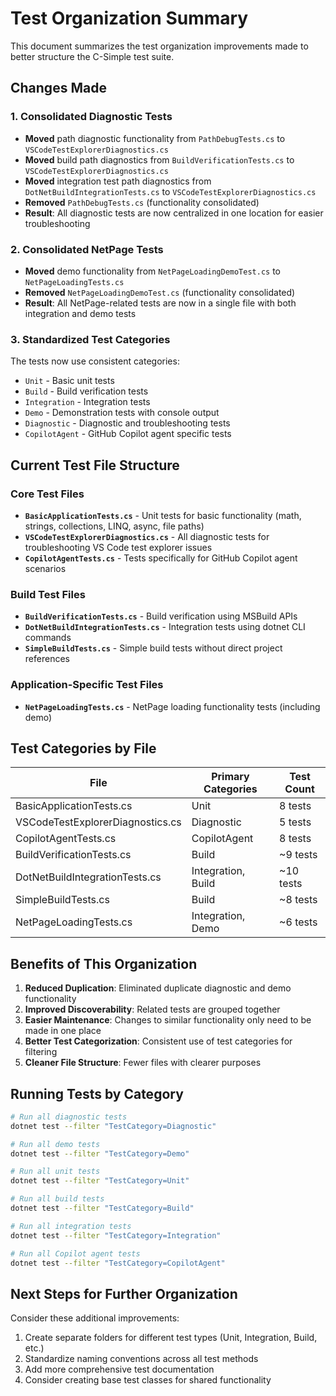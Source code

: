 # Test Organization Summary

This document summarizes the test organization improvements made to better structure the C-Simple test suite.

## Changes Made

### 1. Consolidated Diagnostic Tests
- **Moved** path diagnostic functionality from `PathDebugTests.cs` to `VSCodeTestExplorerDiagnostics.cs`
- **Moved** build path diagnostics from `BuildVerificationTests.cs` to `VSCodeTestExplorerDiagnostics.cs`
- **Moved** integration test path diagnostics from `DotNetBuildIntegrationTests.cs` to `VSCodeTestExplorerDiagnostics.cs`
- **Removed** `PathDebugTests.cs` (functionality consolidated)
- **Result**: All diagnostic tests are now centralized in one location for easier troubleshooting

### 2. Consolidated NetPage Tests
- **Moved** demo functionality from `NetPageLoadingDemoTest.cs` to `NetPageLoadingTests.cs`
- **Removed** `NetPageLoadingDemoTest.cs` (functionality consolidated)
- **Result**: All NetPage-related tests are now in a single file with both integration and demo tests

### 3. Standardized Test Categories
The tests now use consistent categories:
- `Unit` - Basic unit tests
- `Build` - Build verification tests
- `Integration` - Integration tests
- `Demo` - Demonstration tests with console output
- `Diagnostic` - Diagnostic and troubleshooting tests
- `CopilotAgent` - GitHub Copilot agent specific tests

## Current Test File Structure

### Core Test Files
- **`BasicApplicationTests.cs`** - Unit tests for basic functionality (math, strings, collections, LINQ, async, file paths)
- **`VSCodeTestExplorerDiagnostics.cs`** - All diagnostic tests for troubleshooting VS Code test explorer issues
- **`CopilotAgentTests.cs`** - Tests specifically for GitHub Copilot agent scenarios

### Build Test Files
- **`BuildVerificationTests.cs`** - Build verification using MSBuild APIs
- **`DotNetBuildIntegrationTests.cs`** - Integration tests using dotnet CLI commands
- **`SimpleBuildTests.cs`** - Simple build tests without direct project references

### Application-Specific Test Files
- **`NetPageLoadingTests.cs`** - NetPage loading functionality tests (including demo)

## Test Categories by File

| File | Primary Categories | Test Count |
|------|-------------------|------------|
| BasicApplicationTests.cs | Unit | 8 tests |
| VSCodeTestExplorerDiagnostics.cs | Diagnostic | 5 tests |
| CopilotAgentTests.cs | CopilotAgent | 8 tests |
| BuildVerificationTests.cs | Build | ~9 tests |
| DotNetBuildIntegrationTests.cs | Integration, Build | ~10 tests |
| SimpleBuildTests.cs | Build | ~8 tests |
| NetPageLoadingTests.cs | Integration, Demo | ~6 tests |

## Benefits of This Organization

1. **Reduced Duplication**: Eliminated duplicate diagnostic and demo functionality
2. **Improved Discoverability**: Related tests are grouped together
3. **Easier Maintenance**: Changes to similar functionality only need to be made in one place
4. **Better Test Categorization**: Consistent use of test categories for filtering
5. **Cleaner File Structure**: Fewer files with clearer purposes

## Running Tests by Category

```bash
# Run all diagnostic tests
dotnet test --filter "TestCategory=Diagnostic"

# Run all demo tests
dotnet test --filter "TestCategory=Demo"

# Run all unit tests
dotnet test --filter "TestCategory=Unit"

# Run all build tests
dotnet test --filter "TestCategory=Build"

# Run all integration tests
dotnet test --filter "TestCategory=Integration"

# Run all Copilot agent tests
dotnet test --filter "TestCategory=CopilotAgent"
```

## Next Steps for Further Organization

Consider these additional improvements:
1. Create separate folders for different test types (Unit, Integration, Build, etc.)
2. Standardize naming conventions across all test methods
3. Add more comprehensive test documentation
4. Consider creating base test classes for shared functionality
